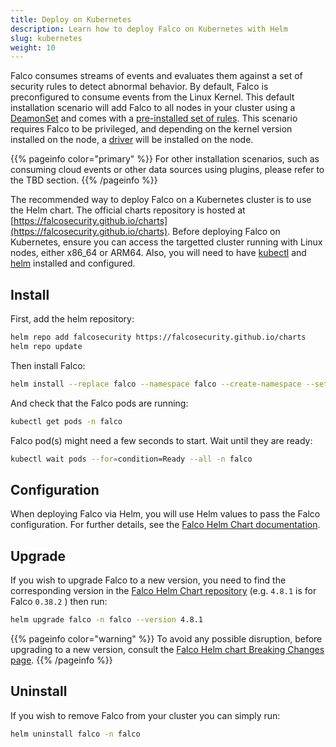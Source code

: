 ```yaml
---
title: Deploy on Kubernetes
description: Learn how to deploy Falco on Kubernetes with Helm
slug: kubernetes
weight: 10
---
```


Falco consumes streams of events and evaluates them against a set of security rules to detect abnormal behavior. By default, Falco is preconfigured to consume events from the Linux Kernel. This default installation scenario will add Falco to all nodes in your cluster using a [DeamonSet](https://kubernetes.io/docs/concepts/workloads/controllers/daemonset/) and comes with a [pre-installed set of rules](https://github.com/falcosecurity/rules/blob/main/rules/falco_rules.yaml). This scenario requires Falco to be privileged, and depending on the kernel version installed on the node, a [driver](/docs/event-sources/kernel/) will be installed on the node.

{{% pageinfo color="primary" %}}
For other installation scenarios, such as consuming cloud events or other data sources using plugins, please refer to the TBD section.
{{% /pageinfo %}}

The recommended way to deploy Falco on a Kubernetes cluster is to use the Helm chart. The official charts repository is hosted at [https://falcosecurity.github.io/charts](https://falcosecurity.github.io/charts). Before deploying Falco on Kubernetes, ensure you can access the targetted cluster running with Linux nodes, either x86_64 or ARM64. Also, you will need to have [kubectl](https://kubernetes.io/docs/tasks/tools/) and [helm](https://helm.sh/docs/intro/install/) installed and configured.


## Install

First, add the helm repository:

```sh
helm repo add falcosecurity https://falcosecurity.github.io/charts
helm repo update
```

Then install Falco:

```sh
helm install --replace falco --namespace falco --create-namespace --set tty=true falcosecurity/falco
```

And check that the Falco pods are running:

```sh
kubectl get pods -n falco
```

Falco pod(s) might need a few seconds to start. Wait until they are ready:

```sh
kubectl wait pods --for=condition=Ready --all -n falco
```

## Configuration

When deploying Falco via Helm, you will use Helm values to pass the Falco configuration. For further details, see the [Falco Helm Chart documentation](https://github.com/falcosecurity/charts/tree/master/charts/falco#configuration).

## Upgrade


If you wish to upgrade Falco to a new version, you need to find the corresponding version in the [Falco Helm Chart repository](https://github.com/falcosecurity/charts/blob/master/charts/falco) (e.g. `4.8.1` is for Falco `0.38.2` ) then run:

```sh
helm upgrade falco -n falco --version 4.8.1
```

{{% pageinfo color="warning" %}}
To avoid any possible disruption, before upgrading to a new version, consult the [Falco Helm chart Breaking Changes page](https://github.com/falcosecurity/charts/blob/master/charts/falco/BREAKING-CHANGES.md).
{{% /pageinfo %}}


## Uninstall

If you wish to remove Falco from your cluster you can simply run:

```sh
helm uninstall falco -n falco
```
